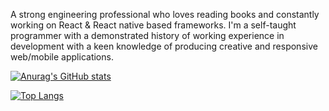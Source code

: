 <!-- I'm a Top-Rated full-stack Web/App developer in Upwork who specializes in MERN stack with ReactJs for building functional web applications and React Native for hybrid mobile applications. -->

A strong engineering professional who loves reading books and constantly working on React & React native based frameworks. I'm a self-taught programmer with a demonstrated history of working experience in development with a keen knowledge of producing creative and responsive web/mobile applications.

<!-- [![GitHub Streak](https://github-readme-streak-stats.herokuapp.com/?user=Aswin-Dot&theme=dark)](https://git.io/streak-stats) -->

[![Anurag's GitHub stats](https://github-readme-stats.vercel.app/api?username=Aswin-Dot&count_private=true&show_icons=true&theme=dark)](https://github.com/anuraghazra/github-readme-stats)

[![Top Langs](https://github-readme-stats.vercel.app/api/top-langs/?username=Aswin-Dot&layout=compact&theme=dark)](https://github.com/anuraghazra/github-readme-stats)

<!---
Aswin-Dot/Aswin-Dot is a ✨ special ✨ repository because its `README.md` (this file) appears on your GitHub profile.
You can click the Preview link to take a look at your changes.
--->
